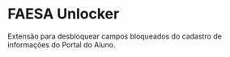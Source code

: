 # FAESA Unlocker
Extensão para desbloquear campos bloqueados do cadastro de informações do Portal do Aluno.
